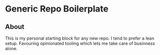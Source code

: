 # Generic Repo Boilerplate

## About

This is my personal starting block for any new repo. I tend to prefer a lean
setup. Favouring opinionated tooling which lets me take care of businness
alone.
